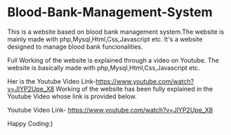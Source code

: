 # Blood-Bank-Management-System
This is a website based on blood bank management system.The website is mainly made with php,Mysql,Html,Css,Javascript etc.
It's a website designed to manage blood bank funcionalities.

Full Working of the website is explained through a video on Youtube.
The website is basically made with php,Mysql,Html,Css,Javascript etc.

Her is the Youtube Video Link-https://www.youtube.com/watch?v=JlYP2Upe_X8
Working of the website has been fully explained in the Youtube Video whose link is provided below.

Youtube Video Link- https://www.youtube.com/watch?v=JlYP2Upe_X8

Happy Coding:)
